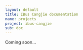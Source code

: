 ```yaml
---
layout: default
title: IBus Cangjie documentation
name: projects
project: ibus-cangjie
sub: doc
---
```


Coming soon...
